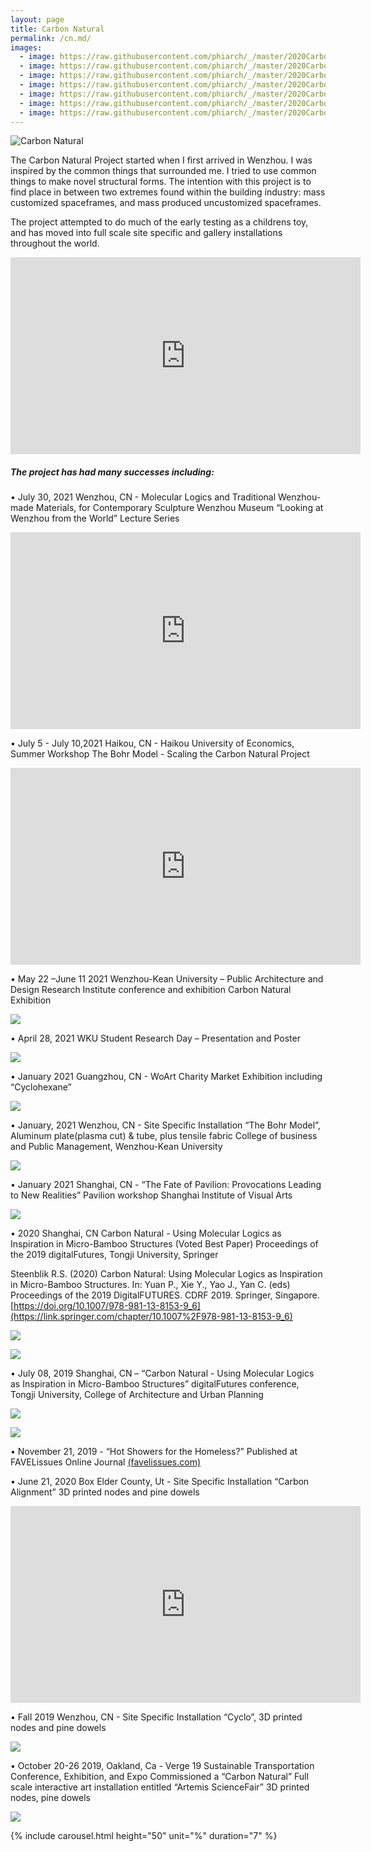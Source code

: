 ```yaml
---
layout: page
title: Carbon Natural
permalink: /cn.md/
images:
  - image: https://raw.githubusercontent.com/phiarch/_/master/2020CarbonNatural/1614918382752.png
  - image: https://raw.githubusercontent.com/phiarch/_/master/2020CarbonNatural/Board03.png
  - image: https://raw.githubusercontent.com/phiarch/_/master/2020CarbonNatural/IMG_20191002_222545.png
  - image: https://raw.githubusercontent.com/phiarch/_/master/2020CarbonNatural/IMG_20191019_135213.jpg
  - image: https://raw.githubusercontent.com/phiarch/_/master/2020CarbonNatural/IMG_20200108_142736.jpg
  - image: https://raw.githubusercontent.com/phiarch/_/master/2020CarbonNatural/IMG_20210118_183212.jpg
  - image: https://raw.githubusercontent.com/phiarch/_/master/2020CarbonNatural/IMG_20210719_150909.jpg
---
```


![Carbon Natural](https://images.weserv.nl/?url=https://github.com/phiarch/_/blob/master/2020CarbonNatural/20210609.jpg?raw=true;h=100;output=jpg;q=15)


The Carbon Natural Project started when I first arrived in Wenzhou. I was inspired by the common things that surrounded me. I tried to use common things to make novel structural forms. The intention with this project is to find place in between two extremes found within the building industry: mass customized spaceframes, and mass produced uncustomized spaceframes.

The project attempted to do much of the early testing as a childrens toy, and has moved into full scale site specific and gallery installations throughout the world.

<iframe width="560" height="315" src="https://www.youtube.com/embed/videoseries?list=PLBtPB9RpflEYvlUZdvaaK-UrxbxCNMhNb" title="YouTube video player" frameborder="0" allow="accelerometer; autoplay; clipboard-write; encrypted-media; gyroscope; picture-in-picture" allowfullscreen></iframe>

##### The project has had many successes including:

•	July 30, 2021 Wenzhou, CN - Molecular Logics and Traditional Wenzhou-made Materials, for Contemporary Sculpture Wenzhou Museum “Looking at Wenzhou from the World” Lecture Series

<iframe width="560" height="315" src="https://www.youtube.com/embed/IFQvuysIvCk" title="YouTube video player" frameborder="0" allow="accelerometer; autoplay; clipboard-write; encrypted-media; gyroscope; picture-in-picture" allowfullscreen></iframe>

•	July 5 - July 10,2021 Haikou, CN - Haikou University of Economics, Summer Workshop The Bohr Model - Scaling the Carbon Natural Project

<iframe width="560" height="315" src="https://www.youtube.com/embed/D32Uid99Lxw" title="YouTube video player" frameborder="0" allow="accelerometer; autoplay; clipboard-write; encrypted-media; gyroscope; picture-in-picture" allowfullscreen></iframe>

•	May 22 –June 11 2021 Wenzhou-Kean University – Public Architecture and Design Research Institute conference and exhibition Carbon Natural Exhibition

![](https://images.weserv.nl/?url=https://raw.githubusercontent.com/phiarch/_/master/2020CarbonNatural/20210511TheBohrModelInst.png&h=400&output=jpg&q=500)

•	April 28, 2021 WKU Student Research Day – Presentation and Poster

![](https://images.weserv.nl/?url=https://raw.githubusercontent.com/phiarch/_/master/2020CarbonNatural/mmexport1621870392931.jpg&h=400&output=jpg&q=50)

•	January 2021 Guangzhou, CN - WoArt Charity Market Exhibition including “Cyclohexane”

![](https://images.weserv.nl/?url=https://raw.githubusercontent.com/phiarch/_/master/2020CarbonNatural/20-DESKTOP-2OCMI3Q.jpg&h=400&output=jpg&q=50)

•	January, 2021 Wenzhou, CN - Site Specific Installation “The Bohr Model”, Aluminum plate(plasma cut) & tube, plus tensile fabric College of business and Public Management, Wenzhou-Kean University

![](https://images.weserv.nl/?url=https://github.com/phiarch/_/blob/master/2020CarbonNatural/mmexport1611018927173.jpg?raw=true&h=400&output=jpg&q=50)

•	January 2021 Shanghai, CN - “The Fate of Pavilion: Provocations Leading to New Realities” Pavilion workshop Shanghai Institute of Visual Arts

![](https://images.weserv.nl/?url=https://github.com/phiarch/_/blob/master/2020CarbonNatural/mmexport1609635121343.jpg?raw=true&h=400&output=jpg&q=50)

•	2020 Shanghai, CN Carbon Natural - Using Molecular Logics as Inspiration in Micro-Bamboo Structures (Voted Best Paper) Proceedings of the 2019 digitalFutures, Tongji University, Springer

Steenblik R.S. (2020) Carbon Natural: Using Molecular Logics as Inspiration in Micro-Bamboo Structures. In: Yuan P., Xie Y., Yao J., Yan C. (eds) Proceedings of the 2019 DigitalFUTURES. CDRF 2019. Springer, Singapore. [https://doi.org/10.1007/978-981-13-8153-9_6](https://link.springer.com/chapter/10.1007%2F978-981-13-8153-9_6)

![](https://images.weserv.nl/?url=https://github.com/phiarch/_/blob/master/2020CarbonNatural/mmexport1562658146543-DESKTOP-2OCMI3Q.jpg?raw=true&h=400&output=jpg&q=50)

![](https://images.weserv.nl/?url=https://github.com/phiarch/_/blob/master/2020CarbonNatural/mmexport1562658166959-DESKTOP-2OCMI3Q.jpg?raw=true&h=400&output=jpg&q=50)

•	July 08, 2019 Shanghai, CN – “Carbon Natural - Using Molecular Logics as Inspiration in Micro-Bamboo Structures” digitalFutures conference, Tongji University, College of Architecture and Urban Planning

![](https://images.weserv.nl/?url=https://github.com/phiarch/_/blob/master/2020CarbonNatural/mmexport1562587052984-DESKTOP-2OCMI3Q.jpg?raw=true&h=400&output=jpg&q=50)

![](https://images.weserv.nl/?url=https://github.com/phiarch/_/blob/master/2020CarbonNatural/mmexport1562478277049.jpg?raw=true&h=400&output=jpg&q=50)

•	November 21, 2019 - “Hot Showers for the Homeless?” Published at FAVELissues Online Journal [(favelissues.com)](https://favelissues.com/2019/11/21/hot-showers-for-the-homeless/)

•	June 21, 2020 Box Elder County, Ut - Site Specific Installation “Carbon Alignment” 3D printed nodes and pine dowels

<iframe width="560" height="315" src="https://www.youtube.com/embed/X_w0gnlHQeo" title="YouTube video player" frameborder="0" allow="accelerometer; autoplay; clipboard-write; encrypted-media; gyroscope; picture-in-picture" allowfullscreen></iframe>

•	Fall 2019 Wenzhou, CN - Site Specific Installation “Cyclo”, 3D printed nodes and pine dowels

![](https://images.weserv.nl/?url=https://github.com/phiarch/_/blob/master/2020CarbonNatural/mmexport1578478742435_.png?raw=true&h=400&output=jpg&q=50)

•	October 20-26 2019, Oakland, Ca - Verge 19 Sustainable Transportation Conference, Exhibition, and Expo Commissioned a “Carbon Natural” Full scale interactive art installation entitled “Artemis ScienceFair” 3D printed nodes, pine dowels

![](https://images.weserv.nl/?url=https://github.com/phiarch/_/blob/master/2020CarbonNatural/20191020inst16_.JPG?raw=true&h=400&output=jpg&q=50)

{% include carousel.html height="50" unit="%" duration="7" %}
